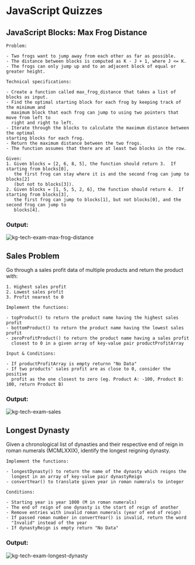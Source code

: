 
# JavaScript Quizzes

## JavaScript Blocks: Max Frog Distance

    Problem:

    - Two frogs want to jump away from each other as far as possible.
    - The distance between blocks is computed as K - J + 1, where J <= K.
    - The frogs can only jump up and to an adjacent block of equal or greater height.

    Technical specifications:

    - Create a function called max_frog_distance that takes a list of blocks as input.
    - Find the optimal starting block for each frog by keeping track of the minimum and 
      maximum block that each frog can jump to using two pointers that move from left to 
      right and right to left.
    - Iterate through the blocks to calculate the maximum distance between the optimal 
    starting blocks for each frog.
    - Return the maximum distance between the two frogs.
    - The function assumes that there are at least two blocks in the row.
    
    Given: 
    1. Given blocks = [2, 6, 8, 5], the function should return 3.  If starting from blocks[0], 
       the first frog can stay where it is and the second frog can jump to blocks[2] 
       (but not to blocks[3]).
    2. Given blocks = [1, 5, 5, 2, 6], the function should return 4.  If starting from blocks[3], 
       the first frog can jump to blocks[1], but not blocks[0], and the second frog can jump to 
       blocks[4].

### Output:
![kg-tech-exam-max-frog-distance](https://user-images.githubusercontent.com/91439231/219936318-aa287af9-8006-40a2-b854-f09d832a40a6.PNG)



## Sales Problem
Go through a sales profit data of multiple products and return the product with:

    1. Highest sales profit
    2. Lowest sales profit
    3. Profit nearest to 0

    Implement the functions:

    - topProduct() to return the product name having the highest sales profit
    - bottomProduct() to return the product name having the lowest sales profit
    - zeroProfitProduct() to return the product name having a sales profit 
      closest to 0 in a given array of key-value pair productProfitArray

    Input & Conditions:

    - If productProfitArray is empty returnn "No Data"
    - If two products' sales profit are as close to 0, consider the positive 
      profit as the one closest to zero (eg. Product A: -100, Product B: 100, return Product B)

### Output:
![kg-tech-exam-sales](https://user-images.githubusercontent.com/91439231/219934538-6bf00f79-d350-4637-a383-7f419980872f.PNG)


## Longest Dynasty
Given a chronological list of dynasties and their respective end of reign in roman numerals (MCMLXXIX), identify the longest reigning dynasty.

    Implement the functions:

    - longestDynasty() to return the name of the dynasty which reigns the 
      longest in an array of key-value pair dynastyReign
    - convertYear() to translate given year in roman numerals to integer

    Conditions:

    - Starting year is year 1000 (M in roman numerals)
    - The end of reign of one dynasty is the start of reign of another
    - Remove entries with invalid roman numerals (year of end of reign)
    - If passed roman number in convertYear() is invalid, return the word 
      "Invalid" instead of the year
    - If dynastyReign is empty return "No Data"

### Output:
![kg-tech-exam-longest-dynasty](https://user-images.githubusercontent.com/91439231/219934548-6ad9f5ed-60b9-409e-8067-69398935746f.PNG)

    
